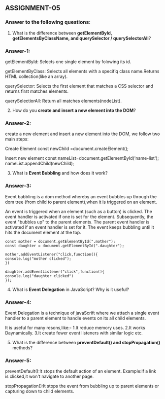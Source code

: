 ##  ASSIGNMENT-05
### Answer to the following questions:

1. What is the difference between **getElementById, getElementsByClassName, and querySelector / querySelectorAll**?
   
### Answer-1:
getElementById: Selects one single element by folowing its id.
  
getElementByClass: Selects all elements with a specifiq class name.Returns HTML collection(like an array).
 
querySelector: Selects the first element that matches a CSS selector and returns first matches elements.

querySelectiorAll: Return all matches elements(nodeList).

2. How do you **create and insert a new element into the DOM**?
   
### Answer-2:
create a new element and insert a new element into the DOM, we follow two main steps:
	 
Create Element
	const newChild =document.createElement();
	      
Insert new element
	const nameList=document.getElementById('name-list');
		  nameList.appendChild(newChild);

3. What is **Event Bubbling** and how does it work?
   
### Answer-3:
Event babbling is a dom method whereby an event bubbles up through the dom tree (from child to parent element),when it is triggered on an element.

An event is triggered when an element (such as a button) is clicked.  The event handler is activated if one is set for the element.
Subsequently, the event "bubbles up" to the parent elements.  The parent event handler is activated if an event handler is set for it. 
The event keeps bubbling until it hits the document element at the top.

	const mother = document.getElementById(".mother");
	const daughter = document.getElementById(".daughter");
	
	mother.addEventListener("click,function(){
	console.log("mother clicked");
	})
	
	daughter.addEventListener("click",function(){
	console.log("daughter clicked")
	});
	
4. What is **Event Delegation** in JavaScript? Why is it useful?
   
### Answer-4:
Event Delegation is a technique of javaScrift where we attach a single event handler to a parent element to handle  events on its all child elements.
 
 It is useful for many resons,like:-
	1.It reduce memory uses.
	2.It works Daynamically.
	3.It create fewer event listeners with similar logic etc.
	
5. What is the difference between **preventDefault() and stopPropagation()** methods?
   
### Answer-5:
preventDefault():It stops the default action of an element.
Example:If a link is clicked,it won't navigate to another page.
				 
stopPropagation():It stops the event from bubbling up to parent elements or capturing down to child elements.
